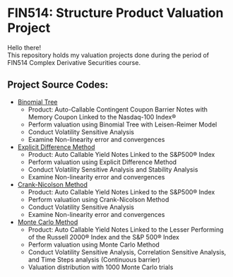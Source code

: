 # FIN514: Structure Product Valuation Project
Hello there!\
This repository holds my valuation projects done during the period of FIN514 Complex Derivative Securities course.

## Project Source Codes:
* [Binomial Tree](https://github.com/yschang306/FIN514-Structure_Product_Valuation/blob/main/FIN514_Project_Code/Project1_Choice3_LIY_CHAOW_CHANGY.ipynb)
  * Product: Auto-Callable Contingent Coupon Barrier Notes with Memory Coupon Linked to the Nasdaq-100 Index®
  * Perform valuation using Binomial Tree with Leisen-Reimer Model
  * Conduct Volatility Sensitive Analysis
  * Examine Non-linearity error and convergences
* [Explicit Difference Method](https://github.com/yschang306/FIN514-Structure_Product_Valuation/blob/main/FIN514_Project_Code/Project2.LIY_CHAOW_CHANGY_Python%20Code_ED.ipynb)
  * Product: Auto Callable Yield Notes Linked to the S&P500® Index
  * Perform valuation using Explicit Difference Method
  * Conduct Volatility Sensitive Analysis and Stability Analysis
  * Examine Non-linearity error and convergences
* [Crank-Nicolson Method](https://github.com/yschang306/FIN514-Structure_Product_Valuation/blob/main/FIN514_Project_Code/Project2.LIY_CHAOW_CHANGY_Python%20Code_CN.ipynb)
  * Product: Auto Callable Yield Notes Linked to the S&P500® Index
  * Perform valuation using Crank-Nicolson Method
  * Conduct Volatility Sensitive Analysis
  * Examine Non-linearity error and convergences
* [Monte Carlo Method](https://github.com/yschang306/FIN514-Structure_Product_Valuation/blob/main/FIN514_Project_Code/Project%203.LIY_CHAOW_CHANGY_Python%20Code_Monte%20Carlo.ipynb)
  * Product: Auto Callable Yield Notes Linked to the Lesser Performing of the Russell 2000® Index and the S&P 500® Index
  * Perform valuation using Monte Carlo Method
  * Conduct Volatility Sensitive Analysis, Correlation Sensitive Analysis, and Time Steps analysis (Continuous barrier)
  * Valuation distribution with 1000 Monte Carlo trials
